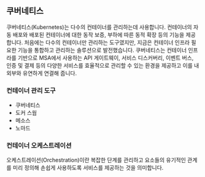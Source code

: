 ## 쿠버네티스
쿠버네티스(Kubernetes)는 다수의 컨테이너를 관리하는데 사용합니다. 컨테이너의 자동 배포와 배포된 컨테이너에 대한 동작 보증, 부하에 따른 동적 확장 등의 기능을 제공합니다. 처음에는 다수의 컨테이너만 관리하는 도구였지만, 지금은 컨테이너 인프라 필요한 기능을 통합하고 관리하는 솔루션으로 발전했습니다. 쿠버네티스는 컨테이너 인프라를 기반으로 MSA에서 사용하는 API 게이트웨이, 서비스 디스커버리, 이벤트 버스, 인증 및 결제 등의 다양한 서비스를 효율적으로 관리할 수 있는 환경을 제공하고 이를 내외부와 유연하게 연결해 줍니다.

### 컨테이너 관리 도구
- 쿠버네티스
- 도커 스웜
- 메소스
- 노마드

### 컨테이너 오케스트레이션
오케스트레이션(Orchestration)이란 복잡한 단계를 관리하고 요소들의 유기적인 관계를 미리 정의해 손쉽게 사용하도록 서비스를 제공하는 것을 의미합니다.
